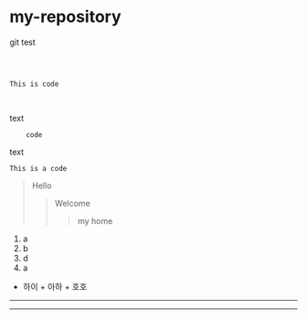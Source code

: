 # my-repository
git test

<pre>

<code>

This is code

</code>
</pre>

text

        code
        

text
    

```This is a code```

>Hello
>>Welcome
>>>my home
1. a
2. b
3. d
4. a


+ 하이
        + 아하
                + 호호


***
* * *

